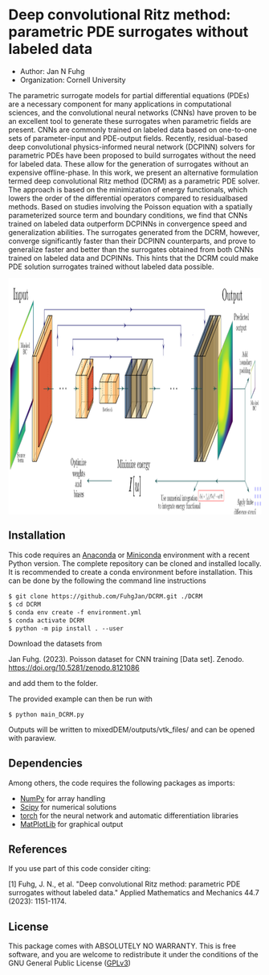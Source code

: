 # Deep convolutional Ritz method: parametric PDE surrogates without labeled data

  - Author: Jan N Fuhg
  - Organization: Cornell University

The parametric surrogate models for partial differential equations (PDEs)
are a necessary component for many applications in computational sciences, and the
convolutional neural networks (CNNs) have proven to be an excellent tool to generate
these surrogates when parametric fields are present. CNNs are commonly trained on labeled data based on one-to-one sets of parameter-input and PDE-output fields. Recently,
residual-based deep convolutional physics-informed neural network (DCPINN) solvers for
parametric PDEs have been proposed to build surrogates without the need for labeled
data. These allow for the generation of surrogates without an expensive offline-phase. In
this work, we present an alternative formulation termed deep convolutional Ritz method
(DCRM) as a parametric PDE solver. The approach is based on the minimization of energy functionals, which lowers the order of the differential operators compared to residualbased methods. Based on studies involving the Poisson equation with a spatially parameterized source term and boundary conditions, we find that CNNs trained on labeled data
outperform DCPINNs in convergence speed and generalization abilities. The surrogates
generated from the DCRM, however, converge significantly faster than their DCPINN
counterparts, and prove to generalize faster and better than the surrogates obtained from
both CNNs trained on labeled data and DCPINNs. This hints that the DCRM could
make PDE solution surrogates trained without labeled data possible.

<p align="center">
<img align="middle" src="unet_ch_DCRM_2.png" alt="mDEM scheme" width="1300" height="470" />
</p>


## Installation
This code requires an [Anaconda](https://www.anaconda.com/products/individual) or [Miniconda](https://docs.conda.io/en/latest/miniconda.html) environment with a recent Python version.
The complete repository can be cloned and installed locally. It is recommended to create a conda environment before installation. This can be done by the following the command line instructions

```
$ git clone https://github.com/FuhgJan/DCRM.git ./DCRM
$ cd DCRM
$ conda env create -f environment.yml
$ conda activate DCRM
$ python -m pip install . --user

```
Download the datasets from

Jan Fuhg. (2023). Poisson dataset for CNN training [Data set]. Zenodo. https://doi.org/10.5281/zenodo.8121086

and add them to the folder.

The provided example can then be run with

```
$ python main_DCRM.py
```

Outputs will be written to mixedDEM/outputs/vtk_files/ and can be opened with paraview.



## Dependencies

Among others, the code requires the following packages as imports:

 - [NumPy](http://numpy.scipy.org) for array handling
 - [Scipy](https://www.scipy.org/) for numerical solutions
 - [torch](https://pytorch.org/) for the neural network and automatic differentiation libraries
 - [MatPlotLib](https://matplotlib.org/) for graphical output



## References
If you use part of this code consider citing:

[1] Fuhg, J. N., et al. "Deep convolutional Ritz method: parametric PDE surrogates without labeled data." Applied Mathematics and Mechanics 44.7 (2023): 1151-1174.

## License

This package comes with ABSOLUTELY NO WARRANTY. This is free
software, and you are welcome to redistribute it under the conditions of
the GNU General Public License
([GPLv3](http://www.fsf.org/licensing/licenses/gpl.html))
